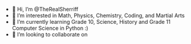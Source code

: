 - 👋 Hi, I’m @TheRealSherriff
- 👀 I’m interested in Math, Physics, Chemistry, Coding, and Martial Arts
- 🌱 I’m currently learning Grade 10, Science, History and Grade 11 Computer Science in Python :) 
- 💞️ I’m looking to collaborate on


<!---
TheRealSherriff/TheRealSherriff is a ✨ special ✨ repository because its `README.md` (this file) appears on your GitHub profile.
You can click the Preview link to take a look at your changes.
--->

